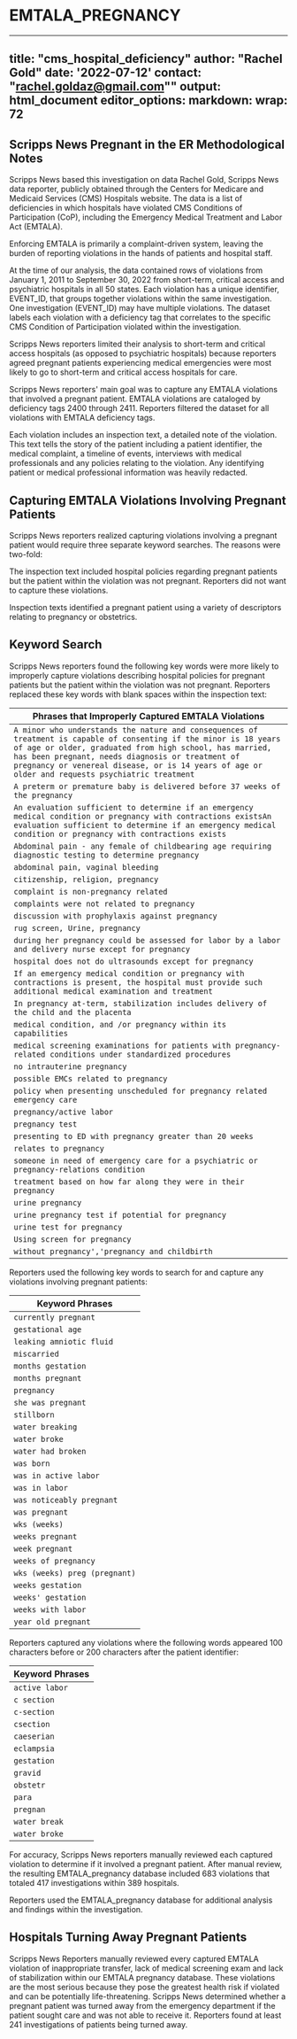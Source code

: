 # EMTALA_PREGNANCY

---
title: "cms_hospital_deficiency"
author: "Rachel Gold"
date: '2022-07-12'
contact: "rachel.goldaz@gmail.com""
output: html_document
editor_options: 
  markdown: 
    wrap: 72
---

## Scripps News Pregnant in the ER Methodological Notes

Scripps News based this investigation on data Rachel Gold, Scripps News data reporter, publicly obtained through the Centers for Medicare and Medicaid Services (CMS) Hospitals website. The data is a list of deficiencies in which hospitals have violated CMS Conditions of Participation (CoP), including the Emergency Medical Treatment and Labor Act (EMTALA).

Enforcing EMTALA is primarily a complaint-driven system, leaving the burden of reporting violations in the hands of patients and hospital staff. 

At the time of our analysis, the data contained rows of violations from January 1, 2011 to September 30, 2022 from short-term, critical access and psychiatric hospitals in all 50 states. Each violation has a unique identifier, EVENT_ID, that groups together violations within the same investigation. One investigation (EVENT_ID) may have multiple violations. The dataset labels each violation with a deficiency tag that correlates to the specific CMS Condition of Participation violated within the investigation.

Scripps News reporters limited their analysis to short-term and critical access hospitals (as opposed to psychiatric hospitals) because reporters agreed pregnant patients experiencing medical emergencies were most likely to go to short-term and critical access hospitals for care.

Scripps News reporters' main goal was to capture any EMTALA violations that involved a pregnant patient. EMTALA violations are cataloged by deficiency tags 2400 through 2411. Reporters filtered the dataset for all violations with EMTALA deficiency tags.

Each violation includes an inspection text, a detailed note of the violation. This text tells the story of the patient including a patient identifier, the medical complaint, a timeline of events, interviews with medical professionals and any policies relating to the violation. Any identifying patient or medical professional information was heavily redacted.

## Capturing EMTALA Violations Involving Pregnant Patients

Scripps News reporters realized capturing violations involving a pregnant patient would require three separate keyword searches. The reasons were two-fold:

The inspection text included hospital policies regarding pregnant patients but the patient within the violation was not pregnant. Reporters did not want to capture these violations.

Inspection texts identified a pregnant patient using a variety of descriptors relating to pregnancy or obstetrics.

## Keyword Search

Scripps News reporters found the following key words were more likely to improperly capture violations describing hospital policies for pregnant patients but the patient within the violation was not pregnant. Reporters replaced these key words with blank spaces within the inspection text:

| Phrases that Improperly Captured EMTALA Violations                                                                                                                                                                                                                                                                                                                         |
|------------------------------------------------------------------------|
| `A minor who understands the nature and consequences of treatment is capable of consenting if the minor is 18 years of age or older, graduated from high school, has married, has been pregnant, needs diagnosis or treatment of pregnancy or venereal disease, or is 14 years of age or older and requests psychiatric treatment` |
| `A preterm or premature baby is delivered before 37 weeks of the pregnancy`                                                                                                                                                                                                                                                        |
| `An evaluation sufficient to determine if an emergency medical condition or pregnancy with contractions existsAn evaluation sufficient to determine if an emergency medical condition or pregnancy with contractions exists`                                                                                                       |
| `Abdominal pain - any female of childbearing age requiring diagnostic testing to determine pregnancy`                                                                                                                                                                                                                              |
| `abdominal pain, vaginal bleeding`                                                                                                                                                                                                                                                                                                 |
| `citizenship, religion, pregnancy`                                                                                                                                                                                                                                                                                                 |
| `complaint is non-pregnancy related`                                                                                                                                                                                                                                                                                               |
| `complaints were not related to pregnancy`                                                                                                                                                                                                                                                                                         |
| `discussion with prophylaxis against pregnancy`                                                                                                                                                                                                                                                                                    |
| `rug screen, Urine, pregnancy`                                                                                                                                                                                                                                                                                                     |
| `during her pregnancy could be assessed for labor by a labor and delivery nurse except for pregnancy`                                                                                                                                                                                                                              |
| `hospital does not do ultrasounds except for pregnancy`                                                                                                                                                                                                                                                                            |
| `If an emergency medical condition or pregnancy with contractions is present, the hospital must provide such additional medical examination and treatment`                                                                                                                                                                         |
| `In pregnancy at-term, stabilization includes delivery of the child and the placenta`                                                                                                                                                                                                                                              |
| `medical condition, and /or pregnancy within its capabilities`                                                                                                                                                                                                                                                                     |
| `medical screening examinations for patients with pregnancy-related conditions under standardized procedures`                                                                                                                                                                                                                      |
| `no intrauterine pregnancy`                                                                                                                                                                                                                                                                                                        |
| `possible EMCs related to pregnancy`                                                                                                                                                                                                                                                                                               |
| `policy when presenting unscheduled for pregnancy related emergency care`                                                                                                                                                                                                                                                          |
| `pregnancy/active labor`                                                                                                                                                                                                                                                                                                           |
| `pregnancy test`                                                                                                                                                                                                                                                                                                                   |
| `presenting to ED with pregnancy greater than 20 weeks`                                                                                                                                                                                                                                                                            |
| `relates to pregnancy`                                                                                                                                                                                                                                                                                                             |
| `someone in need of emergency care for a psychiatric or pregnancy-relations condition`                                                                                                                                                                                                                                             |
| `treatment based on how far along they were in their pregnancy`                                                                                                                                                                                                                                                                    |
| `urine pregnancy`                                                                                                                                                                                                                                                                                                                  |
| `urine pregnancy test if potential for pregnancy`                                                                                                                                                                                                                                                                                  |
| `urine test for pregnancy`                                                                                                                                                                                                                                                                                                         |
| `Using screen for pregnancy`                                                                                                                                                                                                                                                                                                       |
| `without pregnancy','pregnancy and childbirth`                                                                                                                                                                                                                                                                                     |

Reporters used the following key words to search for and capture any violations involving pregnant patients:

| Keyword Phrases               |
|-------------------------------|
| `currently pregnant`          |
| `gestational age`             |
| `leaking amniotic fluid`      |
| `miscarried`                  |
| `months gestation`            |
| `months pregnant`             |
| `pregnancy`                   |
| `she was pregnant`            |
| `stillborn`                   |
| `water breaking`              |
| `water broke`                 |
| `water had broken`            |
| `was born`                    |
| `was in active labor`         |
| `was in labor`                |
| `was noticeably pregnant`     |
| `was pregnant`                |
| `wks (weeks)`                 |
| `weeks pregnant`              |
| `week pregnant`               |
| `weeks of pregnancy`          |
| `wks (weeks) preg (pregnant)` |
| `weeks gestation`             |
| `weeks' gestation`            |
| `weeks with labor`            |
| `year old pregnant`           |

Reporters captured any violations where the following words appeared 100 characters before or 200 characters after the patient identifier:

| Keyword Phrases |
|----------------|
| `active labor` |
| `c section`    |
| `c-section`    |
| `csection`     |
| `caeserian`    |
| `eclampsia`    |
| `gestation`    |
| `gravid`       |
| `obstetr`      |
| `para`         |
| `pregnan`      |
| `water break`  |
| `water broke`  |

For accuracy, Scripps News reporters manually reviewed each captured violation to determine if it involved a pregnant patient. After manual review, the resulting EMTALA_pregnancy database included 683 violations that totaled 417 investigations within 389 hospitals.

Reporters used the EMTALA_pregnancy database for additional analysis and findings within the investigation.

## Hospitals Turning Away Pregnant Patients

Scripps News Reporters manually reviewed every captured EMTALA violation of inappropriate transfer, lack of medical screening exam and lack of stabilization within our EMTALA pregnancy database. These violations are the most serious because they pose the greatest health risk if violated and can be potentially life-threatening. Scripps News determined whether a pregnant patient was turned away from the emergency department if the patient sought care and was not able to receive it. Reporters found at least 241 investigations of patients being turned away.

